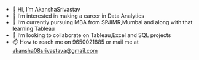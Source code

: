 - 👋 Hi, I’m AkanshaSrivastav
- 👀 I’m interested in making a career in Data Analytics
- 🌱 I’m currently pursuing MBA from SPJIMR,Mumbai and along with that learning Tableau
- 💞️ I’m looking to collaborate on Tableau,Excel and SQL projects
- 📫 How to reach me on 9650021885 or mail me at akansha08srivastava@gmail.com
<!---
AkanshaSrivastav/AkanshaSrivastav is a ✨ special ✨ repository because its `README.md` (this file) appears on your GitHub profile.
You can click the Preview link to take a look at your changes.
--->
